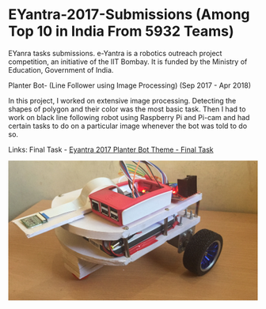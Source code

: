 # EYantra-2017-Submissions (Among Top 10 in India From 5932 Teams)
EYanra tasks submissions. e-Yantra is a robotics outreach project competition, an initiative of the IIT Bombay. It is funded by the Ministry of Education, Government of India.


Planter Bot- (Line Follower using Image Processing)
(Sep 2017 - Apr 2018)

In this project, I worked on extensive image processing. Detecting the shapes of polygon and their color was the most basic task. Then I had to work on black line following robot using Raspberry Pi and Pi-cam and had certain tasks to do on a particular image whenever the bot was told to do so.

Links:
Final Task - [Eyantra 2017 Planter Bot Theme - Final Task](https://youtu.be/vYROlWqvKRE?t=71)

![bot image](https://github.com/dhanrajbhosale/EYantra-2017-Submissions/blob/bbe9095436691962b9d3dede314e0f45ffe7a01e/bot.JPG?raw=true)
